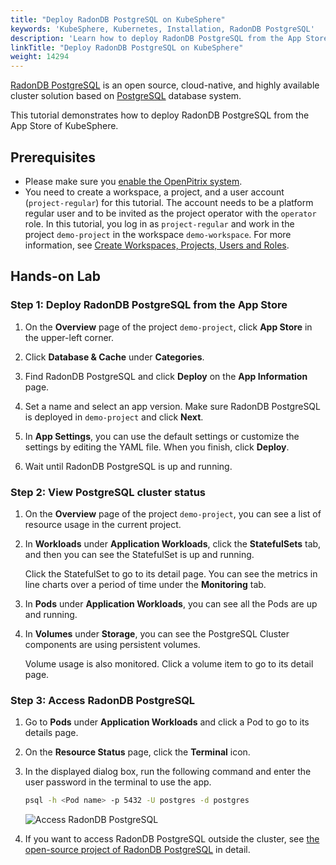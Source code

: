 ```yaml
---
title: "Deploy RadonDB PostgreSQL on KubeSphere"
keywords: 'KubeSphere, Kubernetes, Installation, RadonDB PostgreSQL'
description: 'Learn how to deploy RadonDB PostgreSQL from the App Store of KubeSphere and access its service.'
linkTitle: "Deploy RadonDB PostgreSQL on KubeSphere"
weight: 14294
---
```


[RadonDB PostgreSQL](https://github.com/radondb/radondb-postgresql-kubernetes) is an open source, cloud-native, and highly available cluster solution based on [PostgreSQL](https://postgresql.org) database system.

This tutorial demonstrates how to deploy RadonDB PostgreSQL from the App Store of KubeSphere.

## Prerequisites

- Please make sure you [enable the OpenPitrix system](../../../pluggable-components/app-store/).
- You need to create a workspace, a project, and a user account (`project-regular`) for this tutorial. The account needs to be a platform regular user and to be invited as the project operator with the `operator` role. In this tutorial, you log in as `project-regular` and work in the project `demo-project` in the workspace `demo-workspace`. For more information, see [Create Workspaces, Projects, Users and Roles](../../../quick-start/create-workspace-and-project/).

## Hands-on Lab

### Step 1: Deploy RadonDB PostgreSQL from the App Store

1. On the **Overview** page of the project `demo-project`, click **App Store** in the upper-left corner.

2. Click **Database & Cache** under **Categories**.

3. Find RadonDB PostgreSQL and click **Deploy** on the **App Information** page.

4. Set a name and select an app version. Make sure RadonDB PostgreSQL is deployed in `demo-project` and click **Next**.

5. In **App Settings**, you can use the default settings or customize the settings by editing the YAML file. When you finish, click **Deploy**.

6. Wait until RadonDB PostgreSQL is up and running.

### Step 2: View PostgreSQL cluster status

1. On the **Overview** page of the project `demo-project`, you can see a list of resource usage in the current project.

2. In **Workloads** under **Application Workloads**, click the **StatefulSets** tab, and then you can see the StatefulSet is up and running.

   Click the StatefulSet to go to its detail page. You can see the metrics in line charts over a period of time under the **Monitoring** tab.

3. In **Pods** under **Application Workloads**, you can see all the Pods are up and running.

4. In **Volumes** under **Storage**, you can see the PostgreSQL Cluster components are using persistent volumes.

   Volume usage is also monitored. Click a volume item to go to its detail page.

### Step 3: Access RadonDB PostgreSQL

1. Go to **Pods** under **Application Workloads** and click a Pod to go to its details page.

2. On the **Resource Status** page, click the **Terminal** icon.

3. In the displayed dialog box, run the following command and enter the user password in the terminal to use the app.

   ```bash
   psql -h <Pod name> -p 5432 -U postgres -d postgres
   ```

   ![Access RadonDB PostgreSQL](/images/docs/appstore/built-in-apps/radondb-postgresql-app/radondb-postgresql-service-terminal.png)

4. If you want to access RadonDB PostgreSQL outside the cluster, see [the open-source project of RadonDB PostgreSQL](https://github.com/radondb/radondb-postgresql-kubernetes) in detail.
